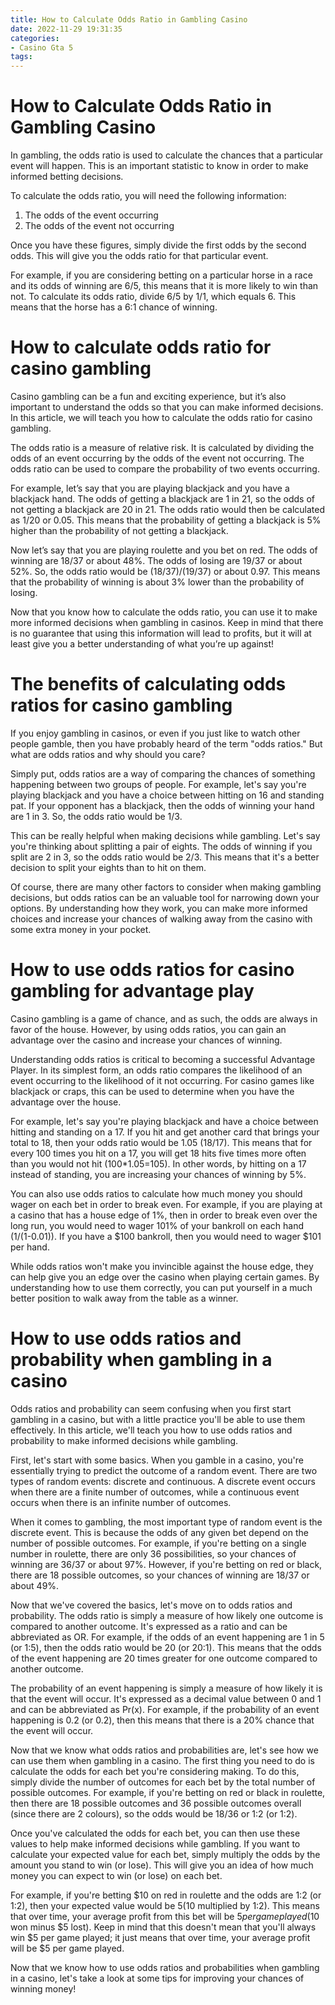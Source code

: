```yaml
---
title: How to Calculate Odds Ratio in Gambling Casino 
date: 2022-11-29 19:31:35
categories:
- Casino Gta 5
tags:
---
```



#  How to Calculate Odds Ratio in Gambling Casino 

In gambling, the odds ratio is used to calculate the chances that a particular event will happen. This is an important statistic to know in order to make informed betting decisions.

To calculate the odds ratio, you will need the following information:

1. The odds of the event occurring
2. The odds of the event not occurring

Once you have these figures, simply divide the first odds by the second odds. This will give you the odds ratio for that particular event. 

For example, if you are considering betting on a particular horse in a race and its odds of winning are 6/5, this means that it is more likely to win than not. To calculate its odds ratio, divide 6/5 by 1/1, which equals 6. This means that the horse has a 6:1 chance of winning.

#  How to calculate odds ratio for casino gambling 

Casino gambling can be a fun and exciting experience, but it’s also important to understand the odds so that you can make informed decisions. In this article, we will teach you how to calculate the odds ratio for casino gambling.

The odds ratio is a measure of relative risk. It is calculated by dividing the odds of an event occurring by the odds of the event not occurring. The odds ratio can be used to compare the probability of two events occurring.

For example, let’s say that you are playing blackjack and you have a blackjack hand. The odds of getting a blackjack are 1 in 21, so the odds of not getting a blackjack are 20 in 21. The odds ratio would then be calculated as 1/20 or 0.05. This means that the probability of getting a blackjack is 5% higher than the probability of not getting a blackjack.

Now let’s say that you are playing roulette and you bet on red. The odds of winning are 18/37 or about 48%. The odds of losing are 19/37 or about 52%. So, the odds ratio would be (18/37)/(19/37) or about 0.97. This means that the probability of winning is about 3% lower than the probability of losing.

Now that you know how to calculate the odds ratio, you can use it to make more informed decisions when gambling in casinos. Keep in mind that there is no guarantee that using this information will lead to profits, but it will at least give you a better understanding of what you’re up against!

#  The benefits of calculating odds ratios for casino gambling 

If you enjoy gambling in casinos, or even if you just like to watch other people gamble, then you have probably heard of the term "odds ratios." But what are odds ratios and why should you care?

Simply put, odds ratios are a way of comparing the chances of something happening between two groups of people. For example, let's say you're playing blackjack and you have a choice between hitting on 16 and standing pat. If your opponent has a blackjack, then the odds of winning your hand are 1 in 3. So, the odds ratio would be 1/3.

This can be really helpful when making decisions while gambling. Let's say you're thinking about splitting a pair of eights. The odds of winning if you split are 2 in 3, so the odds ratio would be 2/3. This means that it's a better decision to split your eights than to hit on them.

Of course, there are many other factors to consider when making gambling decisions, but odds ratios can be an valuable tool for narrowing down your options. By understanding how they work, you can make more informed choices and increase your chances of walking away from the casino with some extra money in your pocket.

#  How to use odds ratios for casino gambling for advantage play 

Casino gambling is a game of chance, and as such, the odds are always in favor of the house. However, by using odds ratios, you can gain an advantage over the casino and increase your chances of winning.

Understanding odds ratios is critical to becoming a successful Advantage Player. In its simplest form, an odds ratio compares the likelihood of an event occurring to the likelihood of it not occurring. For casino games like blackjack or craps, this can be used to determine when you have the advantage over the house.

For example, let's say you're playing blackjack and have a choice between hitting and standing on a 17. If you hit and get another card that brings your total to 18, then your odds ratio would be 1.05 (18/17). This means that for every 100 times you hit on a 17, you will get 18 hits five times more often than you would not hit (100*1.05=105). In other words, by hitting on a 17 instead of standing, you are increasing your chances of winning by 5%.

You can also use odds ratios to calculate how much money you should wager on each bet in order to break even. For example, if you are playing at a casino that has a house edge of 1%, then in order to break even over the long run, you would need to wager 101% of your bankroll on each hand (1/(1-0.01)). If you have a $100 bankroll, then you would need to wager $101 per hand.

While odds ratios won't make you invincible against the house edge, they can help give you an edge over the casino when playing certain games. By understanding how to use them correctly, you can put yourself in a much better position to walk away from the table as a winner.

#  How to use odds ratios and probability when gambling in a casino

 Odds ratios and probability can seem confusing when you first start gambling in a casino, but with a little practice you'll be able to use them effectively. In this article, we'll teach you how to use odds ratios and probability to make informed decisions while gambling.

 First, let's start with some basics. When you gamble in a casino, you're essentially trying to predict the outcome of a random event. There are two types of random events: discrete and continuous. A discrete event occurs when there are a finite number of outcomes, while a continuous event occurs when there is an infinite number of outcomes.

When it comes to gambling, the most important type of random event is the discrete event. This is because the odds of any given bet depend on the number of possible outcomes. For example, if you're betting on a single number in roulette, there are only 36 possibilities, so your chances of winning are 36/37 or about 97%. However, if you're betting on red or black, there are 18 possible outcomes, so your chances of winning are 18/37 or about 49%.

Now that we've covered the basics, let's move on to odds ratios and probability. The odds ratio is simply a measure of how likely one outcome is compared to another outcome. It's expressed as a ratio and can be abbreviated as OR. For example, if the odds of an event happening are 1 in 5 (or 1:5), then the odds ratio would be 20 (or 20:1). This means that the odds of the event happening are 20 times greater for one outcome compared to another outcome.

The probability of an event happening is simply a measure of how likely it is that the event will occur. It's expressed as a decimal value between 0 and 1 and can be abbreviated as Pr(x). For example, if the probability of an event happening is 0.2 (or 0.2), then this means that there is a 20% chance that the event will occur.

Now that we know what odds ratios and probabilities are, let's see how we can use them when gambling in a casino. The first thing you need to do is calculate the odds for each bet you're considering making. To do this, simply divide the number of outcomes for each bet by the total number of possible outcomes. For example, if you're betting on red or black in roulette, then there are 18 possible outcomes and 36 possible outcomes overall (since there are 2 colours), so the odds would be 18/36 or 1:2 (or 1:2).

Once you've calculated the odds for each bet, you can then use these values to help make informed decisions while gambling. If you want to calculate your expected value for each bet, simply multiply the odds by the amount you stand to win (or lose). This will give you an idea of how much money you can expect to win (or lose) on each bet.

For example, if you're betting $10 on red in roulette and the odds are 1:2 (or 1:2), then your expected value would be $5 ($10 multiplied by 1:2). This means that over time, your average profit from this bet will be $5 per game played ($10 won minus $5 lost). Keep in mind that this doesn't mean that you'll always win $5 per game played; it just means that over time, your average profit will be $5 per game played.

Now that we know how to use odds ratios and probabilities when gambling in a casino, let's take a look at some tips for improving your chances of winning money!